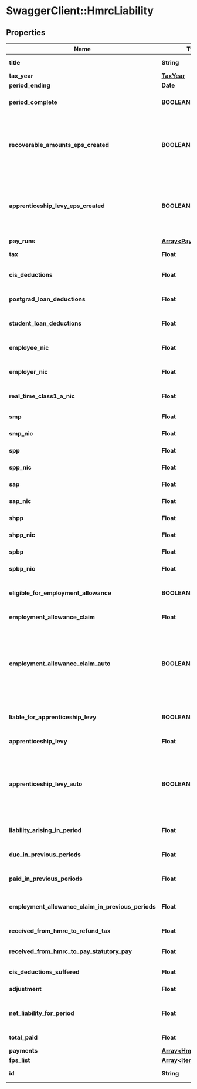 # SwaggerClient::HmrcLiability

## Properties
Name | Type | Description | Notes
------------ | ------------- | ------------- | -------------
**title** | **String** | [readonly] A descriptive name for the Period | [optional] 
**tax_year** | [**TaxYear**](TaxYear.md) |  | [optional] 
**period_ending** | **Date** | [readonly] | [optional] 
**period_complete** | **BOOLEAN** | [readonly] Indicates whether or not all PayRuns for this period have been completed | [optional] 
**recoverable_amounts_eps_created** | **BOOLEAN** | [readonly] If there are recoverable amount present (ie, SMP) and the Period is complete then this field Indicates   whether or not an EPS has been created up to the final tax month of this period to declare  the recoverable amounts | [optional] 
**apprenticeship_levy_eps_created** | **BOOLEAN** | [readonly] If there is an Apprenticeship LEvy amount present and the Period is complete then this field Indicates   whether or not an EPS has been created up to the final tax month of this period to declare  the amount | [optional] 
**pay_runs** | [**Array&lt;PayRun&gt;**](PayRun.md) |  | [optional] 
**tax** | **Float** | [readonly] Amount due to HMRC for PAYE in period | [optional] 
**cis_deductions** | **Float** | [readonly] Amount due to HMRC for CIS Deductions made in period | [optional] 
**postgrad_loan_deductions** | **Float** | [readonly] Amount due to HMRC for Postgrad Loan Deductions made in period | [optional] 
**student_loan_deductions** | **Float** | [readonly] Amount due to HMRC for Student Loan Deductions made in period | [optional] 
**employee_nic** | **Float** | [readonly] Amount due to HMRC for Employee NIC Contributions withheld in period | [optional] 
**employer_nic** | **Float** | [readonly] Amount due to HMRC for Employer NIC Contributions due on payments in period | [optional] 
**real_time_class1_a_nic** | **Float** | [readonly] Amount due to HMRC for Employer NIC Contributions due on payments in period | [optional] 
**smp** | **Float** | [readonly] SMP recovered from payments in period | [optional] 
**smp_nic** | **Float** | [readonly] SMP NIC Compensation for period | [optional] 
**spp** | **Float** | [readonly] SPP recovered from payments in period | [optional] 
**spp_nic** | **Float** | [readonly] SPP Nic Compensation for period | [optional] 
**sap** | **Float** | [readonly] SAP recovered from payments in period | [optional] 
**sap_nic** | **Float** | [readonly] SAP Nic Compensation for period | [optional] 
**shpp** | **Float** | [readonly] ShPP recovered from payments in period | [optional] 
**shpp_nic** | **Float** | [readonly] ShPP Nic Compensation for period | [optional] 
**spbp** | **Float** | [readonly] SPBP recovered from payments in period | [optional] 
**spbp_nic** | **Float** | [readonly] SPBP Nic Compensation for period | [optional] 
**eligible_for_employment_allowance** | **BOOLEAN** | [readonly] Indicates whether the Employer settings say the Employer is eligible for Employment Allowance | [optional] 
**employment_allowance_claim** | **Float** | Amount to claim with respect to the Employment Allowance\\n | [optional] 
**employment_allowance_claim_auto** | **BOOLEAN** | If set to true, we&#x27;ll automatically claim the maximum allowed.\\n  If set to false then you can enter your own value.\\n  If EligibleForEmploymentAllowance is false then the EmploymentAllowanceClaim will   always be overwritten with a zero value regardless of this property | [optional] 
**liable_for_apprenticeship_levy** | **BOOLEAN** | [readonly] Indicates whether the Employer settings say the Employer is liable for the Apprenticeship Levy | [optional] 
**apprenticeship_levy** | **Float** | Amount due with respect to the Apprenticeship Levy | [optional] 
**apprenticeship_levy_auto** | **BOOLEAN** | If set to true, we&#x27;ll automatically calculate your liability\\n  If set to false then you can enter your own value.\\n  If LiableForApprenticeshipLevy is false then the ApprenticeshipLevy will   always be overwritten with a zero value regardless of this property | [optional] 
**liability_arising_in_period** | **Float** | [readonly] Total Liability (before any deductions) arising in this Period | [optional] 
**due_in_previous_periods** | **Float** | [readonly] Amount due to HMRC in previous periods for this Tax Year | [optional] 
**paid_in_previous_periods** | **Float** | [readonly] Amount paid to HMRC in previous periods for this Tax Year | [optional] 
**employment_allowance_claim_in_previous_periods** | **Float** | [readonly] The amount of Employment Allowance claimed in previous periods for this Tax Year | [optional] 
**received_from_hmrc_to_refund_tax** | **Float** | Any amount received from HMRC to refund Tax in Period | [optional] 
**received_from_hmrc_to_pay_statutory_pay** | **Float** | Any amount received from HMRC to pay Statutory Pay Period | [optional] 
**cis_deductions_suffered** | **Float** | CIS Deductions Suffered in Period | [optional] 
**adjustment** | **Float** | Any manual adjustment for Period | [optional] 
**net_liability_for_period** | **Float** | [readonly] Net Liability (including any deductions/additions) arising in this Period | [optional] 
**total_paid** | **Float** | [readonly] The total value of all payments in this period | [optional] 
**payments** | [**Array&lt;HmrcPayment&gt;**](HmrcPayment.md) |  | [optional] 
**fps_list** | [**Array&lt;Item&gt;**](Item.md) |  | [optional] 
**id** | **String** | [readonly] The unique id of the object | [optional] 

